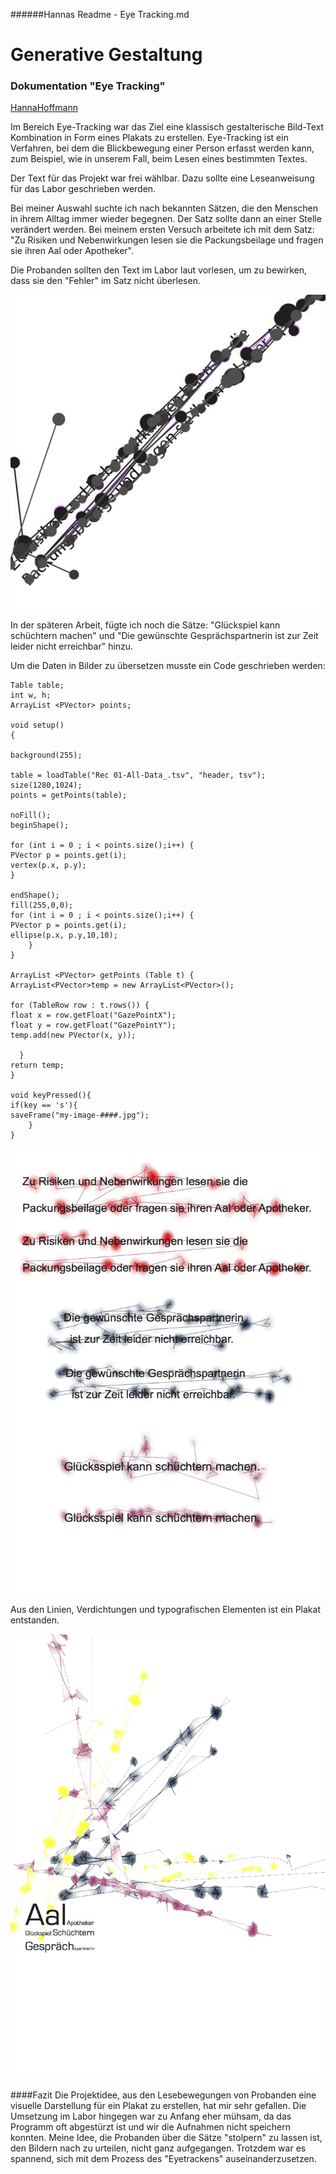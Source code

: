 ######Hannas Readme - Eye Tracking.md  

# Generative Gestaltung
### Dokumentation "Eye Tracking"

[HannaHoffmann](https://github.com/HannaHoffmann)

Im Bereich Eye-Tracking war das Ziel eine klassisch gestalterische Bild-Text Kombination in Form eines Plakats zu erstellen.
Eye-Tracking ist ein Verfahren, bei dem die Blickbewegung einer Person erfasst werden kann, zum Beispiel, wie in unserem Fall, beim Lesen eines bestimmten Textes.

Der Text für das Projekt war frei wählbar. Dazu sollte eine Leseanweisung für das Labor geschrieben werden.

Bei meiner Auswahl suchte ich nach bekannten Sätzen, die den Menschen in ihrem Alltag immer wieder begegnen. Der Satz sollte dann an einer Stelle verändert werden. Bei meinem ersten Versuch arbeitete ich mit dem Satz: "Zu Risiken und Nebenwirkungen lesen sie die Packungsbeilage und fragen sie ihren Aal oder Apotheker".

Die Probanden sollten den Text im Labor laut vorlesen, um zu bewirken, dass sie den "Fehler" im Satz nicht überlesen.

![](images/Apotheke_Erster_Versuch.jpg)

In der späteren Arbeit, fügte ich noch die Sätze: "Glückspiel kann schüchtern machen" und "Die gewünschte Gesprächspartnerin ist zur Zeit leider nicht erreichbar" hinzu.

Um die Daten in Bilder zu übersetzen musste ein Code geschrieben werden:

	Table table;
	int w, h;
	ArrayList <PVector> points;
	
	void setup() 
	{
	
	background(255);
	
	table = loadTable("Rec 01-All-Data_.tsv", "header, tsv");
	size(1280,1024);
	points = getPoints(table);
	
	noFill();
	beginShape();
	
	for (int i = 0 ; i < points.size();i++) {
    PVector p = points.get(i);
    vertex(p.x, p.y);
    }
    
    endShape();
    fill(255,0,0);
    for (int i = 0 ; i < points.size();i++) {
    PVector p = points.get(i);
    ellipse(p.x, p.y,10,10);
    	}
    }
    
    ArrayList <PVector> getPoints (Table t) {
    ArrayList<PVector>temp = new ArrayList<PVector>();
    
	for (TableRow row : t.rows()) {
	float x = row.getFloat("GazePointX"); 
	float y = row.getFloat("GazePointY");
	temp.add(new PVector(x, y));
	
	  }
	return temp;
	}

	void keyPressed(){
	if(key == 's'){
	saveFrame("my-image-####.jpg");
		}
	}
	
![](Plakate/Mit_Typo.jpg)

Aus den Linien, Verdichtungen und typografischen Elementen ist ein Plakat entstanden.

![](Plakate/Plakat2_A4.jpg)

####Fazit
Die Projektidee, aus den Lesebewegungen von Probanden eine visuelle Darstellung für ein Plakat zu erstellen, hat mir sehr gefallen. Die Umsetzung im Labor hingegen war zu Anfang eher mühsam, da das Programm oft abgestürzt ist und wir die Aufnahmen nicht speichern konnten. Meine Idee, die Probanden über die Sätze "stolpern" zu lassen ist, den Bildern nach zu urteilen, nicht ganz aufgegangen. Trotzdem war es spannend, sich mit dem Prozess des "Eyetrackens" auseinanderzusetzen.

